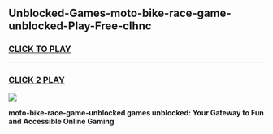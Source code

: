 
## Unblocked-Games-moto-bike-race-game-unblocked-Play-Free-clhnc
<h3>
<a href="https://premium76.site?title=moto-bike-race-game-unblocked&ref=22A">CLICK TO PLAY</a></h3>
<hr>

<h3>
<a href="https://premium76.site?title=moto-bike-race-game-unblocked&ref=22A">CLICK 2 PLAY</a>
  
</h3>

<a href="https://premium76.site?title=moto-bike-race-game-unblocked&ref=22A"><img src="https://clearcache.store/games.png"></a>


**moto-bike-race-game-unblocked games unblocked: Your Gateway to Fun and Accessible Online Gaming**
